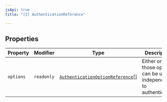 ```yaml
---
jsApi: true
title: "[I] AuthenticationReference"

---
```

## Properties

| Property | Modifier | Type | Description |
| ------ | ------ | ------ | ------ |
| `options` | `readonly` | [`AuthenticationOptionReference`](AuthenticationOptionReference.md)[] | Either one of those options can be used independently to authenticate. |
